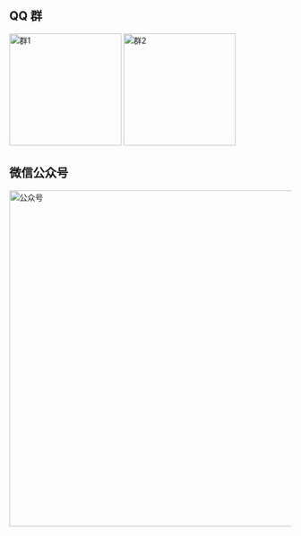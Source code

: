 ## QQ 群

<img src="http://apk.neters.club/images/NETCore-VUE.png" alt="群1" width="200" >
<img src="http://apk.neters.club/images/NETCore-VUE-2.png" alt="群2" width="200" >


## 微信公众号

<img src="https://img.neters.club/doc/WeChat%20Screenshot_20200624194936.png" alt="公众号" width="600" >


